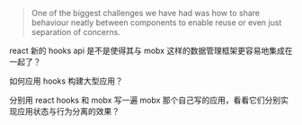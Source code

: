 > One of the biggest challenges we have had was how to share behaviour neatly between components to enable reuse or even just separation of concerns. 


react 新的 hooks api 是不是使得其与 mobx 这样的数据管理框架更容易地集成在一起了？

如何应用 hooks 构建大型应用？

分别用 react hooks 和 mobx 写一遍 mobx 那个自己写的应用，看看它们分别实现应用状态与行为分离的效果？